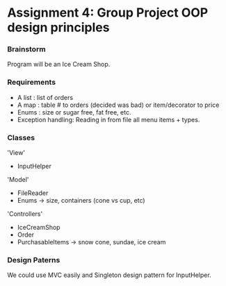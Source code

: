 # Assignment 4: Group Project OOP design principles

### Brainstorm

Program will be an Ice Cream Shop.

### Requirements

* A list : list of orders
* A map : table # to orders (decided was bad) or item/decorator to price
* Enums : size or sugar free, fat free, etc.
* Exception handling: Reading in from file all menu items + types.

### Classes

'View'
* InputHelper

'Model'
* FileReader
* Enums -> size, containers (cone vs cup, etc)

'Controllers'
* IceCreamShop
* Order
* PurchasableItems -> snow cone, sundae, ice cream




### Design Paterns

We could use MVC easily and Singleton design pattern for InputHelper.

